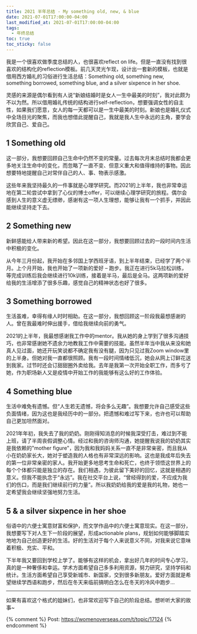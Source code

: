 ```yaml
---
title: 2021 半年总结 - My something old, new, & blue
date: 2021-07-01T17:00:00-04:00
last_modified_at: 2021-07-01T17:00:00-04:00
tags:
  - 年终总结
toc: true
toc_sticky: false
---
```


我是一个很喜欢做季度总结的人，也很喜欢reflect on life。但是一直没有找到很喜欢的结构化的reflection模板。前几天灵光乍现，设计出一套新的模板，也就是借用西方婚礼的习俗进行生活总结：Something old, something new, something borrowed, something blue, and a silver sixpence in her shoe.

<!--more-->

灵感的来源是偶尔看到有人说“新娘结婚时是女人一生中最美的时刻”，我对此颇为不以为然。所以借用婚礼传统的结构进行self-reflection，想要强调女性的自主性，如果我们愿意，女人的每一天都可以是一生中最美的时刻。新娘也是婚礼仪式中全场目光的聚焦，而我也想借此提醒自己，我就是我人生中永远的主角，要学会欣赏自己、爱自己。

## 1 Something old
这一部分，我想要回顾自己生命中仍然不变的常量。过去每次月末总结时我都会更多地关注生命中的变化，而忽略了一直不变、但意义重大和值得维持的事物。因此想要特地提醒自己对常伴自己的人、事、物表示感激。

这些年来我坚持最久的一件事就是心理学研究。而2021的上半年，我也非常幸运地在第二轮尝试中拿到了心仪的博士offer，可以继续心理学研究的旅程。偶尔会感到人生的意义虚无缥缈，感谢有这一项人生理想，能够让我有一个抓手，并因此能继续坚持走下去。

## 2 Something new
新鲜感能给人带来新的希望。因此在这一部分，我想要回顾过去的一段时间内生活中积极的变化。

从今年三月份起，我开始在多邻国上学西班牙语，到上半年结束，已经学了两个半月。上个月开始，我也开始了一项新的爱好 – 跑步。我正在进行5k马拉松训练，等完成训练后我会继续进行10k训练，接着是半马，最后是全马。这两项新的爱好给我的生活增添了很多乐趣，感觉自己的精神状态也好了很多。

## 3 Something borrowed
生活虽难，幸得有缘人时时相助。在这一部分，我想回顾这一阶段我最想感谢的人。曾在我最难时伸出援手，借给我继续向前的勇气。

2021的上半年，我最想感谢我工作中的mentor。我从她的身上学到了很多沟通技巧，也非常感谢她不遗余力地教我工作中需要的技能。虽然半年当中我从来没和她真人见过面，她还开玩笑说都不确定我有没有腿，因为只见过我Zoom window里的上半身。但她对我一直都很照顾。我有一段时间情绪低沉，她会从网上订鲜花送到我家。过节时还会订甜甜圈外卖给我。去年是我第一次开始全职工作，而多亏了她，作为职场新人又是疫情中开始工作的我能够有这么好的工作体验。

## 4 Something blue
生活中难免有遗憾。但“人生若无遗憾，将会多么无趣”。我想要允许自己感受这些负面情绪，因为这也是我经历中的一部分。把遗憾和难过写下来，也许也可以帮助自己更加坦然面对。

2021年年初，我失去了我的奶奶。刚刚得知消息的时候我深受打击，难过到不能上班，请了半周丧假调整心情。经过和我的咨询师沟通，她提醒我说我的奶奶其实是我依赖的"mother figure"，因为我和我妈妈关系一直不是非常亲密，而且我从小在奶奶家长大，她对于塑造我的人格也有非常深远的影响。这也是我成年后失去的第一位非常亲密的家人。我开始更多地思考生命和死亡，也终于领悟这世界上的每个个体都只能是独立的存在。我们相遇，为彼此留下美好的回忆，这就是相遇的意义。但我不能执念于“永远”。我在社交平台上说，“曾经得到的爱，不应成为我们的伤口，而是我们继续前行的力量”。所以我奶奶给我的爱是我的礼物，她也一定希望我会继续坚强地努力生活。

## 5 & a silver sixpence in her shoe
俗语中的六便士寓意财富和保护，而文学作品中的六便士寓意现实。在这一部分，我想要写下对人生下一阶段的展望，形成actionable plans，规划如何能够脚踏实地地为自己创造更好的生活。好的生活对于每个人来说意义不同，对我来说它意味着积极、充实、平和。

下半年我又要回到学校上学了。能够有这样的机会，拿出好几年的时间专心学习，真的是一种奢侈和幸运。学术方面希望自己多多利用资源，努力研究，坚持学码和统计。生活方面希望自己享受新城市、新国家，交到很多新朋友。爱好方面就是希望继续学西语和跑步，然后在冬天来临前搞明白怎么在冬天的冷风中跑步…

-----

如果有喜欢这个格式的姐妹们，也非常欢迎写下自己的阶段总结。想听听大家的故事~

{% comment %}
Post: https://womenoverseas.com/t/topic/17124
{% endcomment %}
